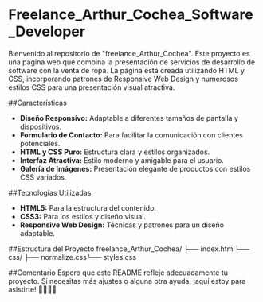 # Freelance_Arthur_Cochea_Software_Developer

Bienvenido al repositorio de "freelance_Arthur_Cochea". Este proyecto es una página web que combina la presentación de servicios de desarrollo de software con la venta de ropa. La página está creada utilizando HTML y CSS, incorporando patrones de Responsive Web Design y numerosos estilos CSS para una presentación visual atractiva.

##Características

- **Diseño Responsivo:** Adaptable a diferentes tamaños de pantalla y dispositivos.
- **Formulario de Contacto:** Para facilitar la comunicación con clientes potenciales.
- **HTML y CSS Puro:** Estructura clara y estilos organizados.
- **Interfaz Atractiva:** Estilo moderno y amigable para el usuario.
- **Galería de Imágenes:** Presentación elegante de productos con estilos CSS variados.

##Tecnologías Utilizadas

- **HTML5:** Para la estructura del contenido.
- **CSS3:** Para los estilos y diseño visual.
- **Responsive Web Design:** Técnicas y patrones para un diseño adaptable.

##Estructura del Proyecto
freelance_Arthur_Cochea/ ├── index.html└── css/ ├── normalize.css└── styles.css

##Comentario
Espero que este README refleje adecuadamente tu proyecto. Si necesitas más ajustes o alguna otra ayuda, ¡aquí estoy para asistirte! 🚀👕👨‍💻

